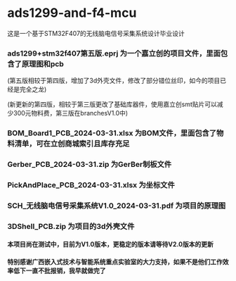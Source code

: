 # ads1299-and-f4-mcu
这是一个基于STM32F407的无线脑电信号采集系统设计毕业设计

### ads1299+stm32f407第五版.eprj 为一个嘉立创的项目文件，里面包含了原理图和pcb
(第五版相较于第四版，增加了3d外壳文件，修改了部分错位丝印，如今的项目已经是完全之龙)

(新更新的第四版，相较于第三版更改了基础库器件，使用嘉立创smt贴片可以减少300元物料费，第三版在branchesV1.0中)

### BOM_Board1_PCB_2024-03-31.xlsx 为BOM文件，里面包含了物料清单，可在立创商城索引且库存充足

### Gerber_PCB_2024-03-31.zip 为GerBer制板文件

### PickAndPlace_PCB_2024-03-31.xlsx 为坐标文件

### SCH_无线脑电信号采集系统V1.0_2024-03-31.pdf 为项目的原理图

### 3DShell_PCB.zip 为项目的3d外壳文件

#### 本项目尚在测试中，目前为V1.0版本，更稳定的版本请等待V2.0版本的更新

#### 特别感谢广西嵌入式技术与智能系统重点实验室的大力支持，如果不是他们工作效率低下一直不批报销，我早就做完了
